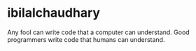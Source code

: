 # ibilalchaudhary
Any fool can write code that a computer can understand. Good programmers write code that humans can understand.
